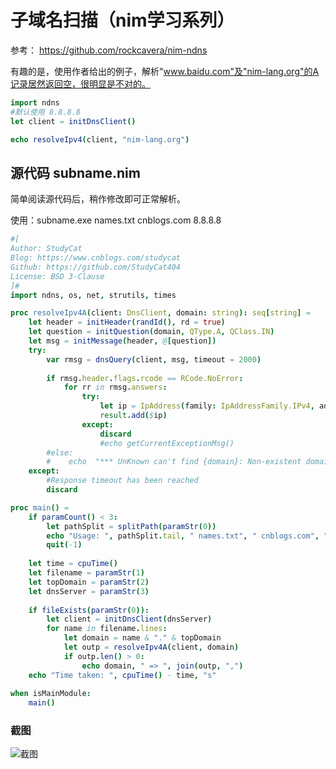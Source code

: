 # 子域名扫描（nim学习系列）

参考： https://github.com/rockcavera/nim-ndns

有趣的是，使用作者给出的例子，解析"www.baidu.com"及"nim-lang.org"的A记录居然返回空，很明显是不对的。

``` nim
import ndns
#默认使用 8.8.8.8 
let client = initDnsClient()

echo resolveIpv4(client, "nim-lang.org")
```

## 源代码 subname.nim

简单阅读源代码后，稍作修改即可正常解析。  

使用：subname.exe names.txt cnblogs.com 8.8.8.8

``` nim
#[
Author: StudyCat
Blog: https://www.cnblogs.com/studycat
Github: https://github.com/StudyCat404
License: BSD 3-Clause
]#
import ndns, os, net, strutils, times

proc resolveIpv4A(client: DnsClient, domain: string): seq[string] =
    let header = initHeader(randId(), rd = true)
    let question = initQuestion(domain, QType.A, QClass.IN)
    let msg = initMessage(header, @[question])
    try:
        var rmsg = dnsQuery(client, msg, timeout = 2000)
        
        if rmsg.header.flags.rcode == RCode.NoError:
            for rr in rmsg.answers:
                try:
                    let ip = IpAddress(family: IpAddressFamily.IPv4, address_v4: RDataA(rr.rdata).address)
                    result.add($ip)
                except:
                    discard
                    #echo getCurrentExceptionMsg()
        #else:
        #    echo  "*** UnKnown can't find {domain}: Non-existent domain"
    except:
        #Response timeout has been reached
        discard

proc main() =     
    if paramCount() < 3:
        let pathSplit = splitPath(paramStr(0))
        echo "Usage: ", pathSplit.tail, " names.txt", " cnblogs.com", " 8.8.8.8" 
        quit(-1)
        
    let time = cpuTime()
    let filename = paramStr(1)
    let topDomain = paramStr(2)
    let dnsServer = paramStr(3)
    
    if fileExists(paramStr(0)):
        let client = initDnsClient(dnsServer)    
        for name in filename.lines:
            let domain = name & "." & topDomain
            let outp = resolveIpv4A(client, domain)
            if outp.len() > 0:
                echo domain, " => ", join(outp, ",")
    echo "Time taken: ", cpuTime() - time, "s"
    
when isMainModule:
    main()
```

### 截图

![截图](https://files-cdn.cnblogs.com/files/StudyCat/subname.bmp)





